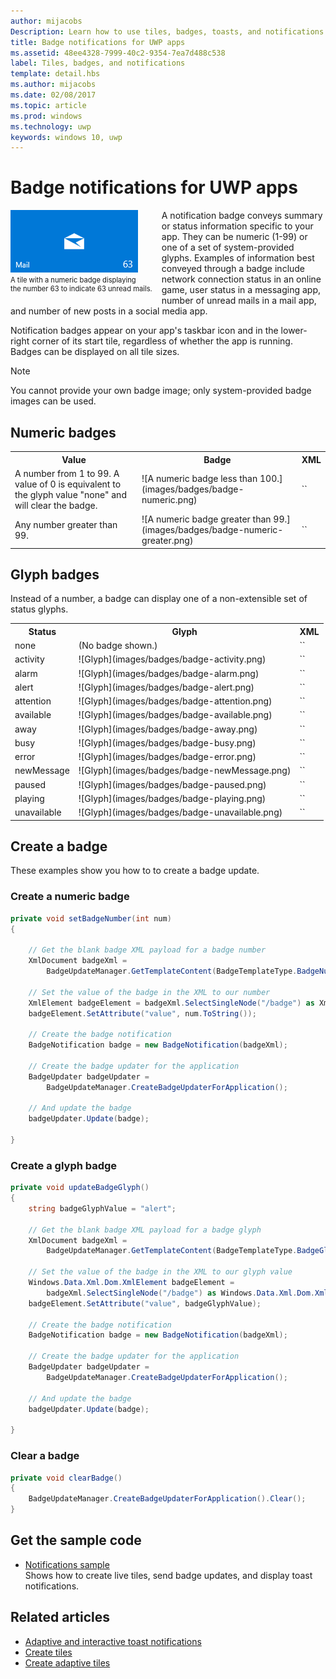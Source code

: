 ```yaml
---
author: mijacobs
Description: Learn how to use tiles, badges, toasts, and notifications to provide entry points into your app and keep users up-to-date.
title: Badge notifications for UWP apps
ms.assetid: 48ee4328-7999-40c2-9354-7ea7d488c538
label: Tiles, badges, and notifications
template: detail.hbs
ms.author: mijacobs
ms.date: 02/08/2017
ms.topic: article
ms.prod: windows
ms.technology: uwp
keywords: windows 10, uwp
---
```

# Badge notifications for UWP apps

<link rel="stylesheet" href="https://az835927.vo.msecnd.net/sites/uwp/Resources/css/custom.css"> 

<div style="float:left; font-size:80%; text-align:left; margin: 0px 15px 15px 0px;">
<img src="images/badge-example.png" alt="A tile with a numeric badge displaying the number 63 to indicate 63 unread mails." style="padding-bottom:0.0em; margin-bottom: 2px" /><br/>A tile with a numeric badge displaying<br/> the number 63 to indicate 63 unread mails.</div>

A notification badge conveys summary or status information specific to your app. They can be numeric (1-99) or one of a set of system-provided glyphs. Examples of information best conveyed through a badge include network connection status in an online game, user status in a messaging app, number of unread mails in a mail app, and number of new posts in a social media app. 

Notification badges appear on your app's taskbar icon and in the lower-right corner of its start tile, regardless of whether the app is running. Badges can be displayed on all tile sizes.  

> [!NOTE]
> You cannot provide your own badge image; only system-provided badge images can be used.


## Numeric badges

<table>
    <tr>
        <th>Value</th>
        <th>Badge</th>
        <th>XML</th>
    </tr>
    <tr>
        <td>A number from 1 to 99. A value of 0 is equivalent to the glyph value "none" and will clear the badge.</td>
        <td>![A numeric badge less than 100.](images/badges/badge-numeric.png)</td>
        <td>`<badge value="1"/>`</td>
    </tr>
    <tr>
        <td>Any number greater than 99.</td>
        <td>![A numeric badge greater than 99.](images/badges/badge-numeric-greater.png)</td></td>
        <td>`<badge value="100"/>`</td>
    </tr>    
</table>

## Glyph badges
Instead of a number, a badge can display one of a non-extensible set of status glyphs. 

<table>
<tr>
    <th>Status</th>
    <th>Glyph</th>
    <th>XML</th>
</tr>
<tr>
    <td>none</td>
    <td>(No badge shown.)</td>
    <td>`<badge value="none"/>`</td>
</tr>
<tr>
    <td>activity</td>
    <td>![Glyph](images/badges/badge-activity.png)</td>
    <td>`<badge value="activity"/>`</td>
</tr>
<tr>
    <td>alarm</td>
    <td>![Glyph](images/badges/badge-alarm.png)</td>
    <td>`<badge value="alarm"/>`</td>
</tr>
<tr>
    <td>alert</td>
    <td>![Glyph](images/badges/badge-alert.png)</td>
    <td>`<badge value="alert"/>`</td>
</tr>
<tr>
    <td>attention</td>
    <td>![Glyph](images/badges/badge-attention.png)</td>
    <td>`<badge value="attention"/>`</td>
</tr>
<tr>
    <td>available</td>
    <td>![Glyph](images/badges/badge-available.png)</td>
    <td>`<badge value="available"/>`</td>
</tr>
<tr>
    <td>away</td>
    <td>![Glyph](images/badges/badge-away.png)</td>
    <td>`<badge value="away"/>`</td>
</tr>
<tr>
    <td>busy</td>
    <td>![Glyph](images/badges/badge-busy.png)</td>
    <td>`<badge value="busy"/>`</td>
</tr>
<tr>
    <td>error</td>
    <td>![Glyph](images/badges/badge-error.png)</td>
    <td>`<badge value="error"/>`</td>
</tr>
<tr>
    <td>newMessage</td>
    <td>![Glyph](images/badges/badge-newMessage.png)</td>
    <td>`<badge value="newMessage"/>`</td>
</tr>
<tr>
    <td>paused</td>
    <td>![Glyph](images/badges/badge-paused.png)</td>
    <td>`<badge value="paused"/>`</td>
</tr>
<tr>
    <td>playing</td>
    <td>![Glyph](images/badges/badge-playing.png)</td>
    <td>`<badge value="playing"/>`</td>
</tr>
<tr>
    <td>unavailable</td>
    <td>![Glyph](images/badges/badge-unavailable.png)</td>
    <td>`<badge value="unavailable"/>`</td>
</tr>
</table>

## Create a badge

These examples show you how to to create a badge update.

### Create a numeric badge

````csharp
private void setBadgeNumber(int num)
{

    // Get the blank badge XML payload for a badge number
    XmlDocument badgeXml = 
        BadgeUpdateManager.GetTemplateContent(BadgeTemplateType.BadgeNumber);

    // Set the value of the badge in the XML to our number
    XmlElement badgeElement = badgeXml.SelectSingleNode("/badge") as XmlElement;
    badgeElement.SetAttribute("value", num.ToString());

    // Create the badge notification
    BadgeNotification badge = new BadgeNotification(badgeXml);

    // Create the badge updater for the application
    BadgeUpdater badgeUpdater = 
        BadgeUpdateManager.CreateBadgeUpdaterForApplication();

    // And update the badge
    badgeUpdater.Update(badge);

}
````

### Create a glyph badge
````csharp
private void updateBadgeGlyph()
{
    string badgeGlyphValue = "alert";

    // Get the blank badge XML payload for a badge glyph
    XmlDocument badgeXml = 
        BadgeUpdateManager.GetTemplateContent(BadgeTemplateType.BadgeGlyph);

    // Set the value of the badge in the XML to our glyph value
    Windows.Data.Xml.Dom.XmlElement badgeElement = 
        badgeXml.SelectSingleNode("/badge") as Windows.Data.Xml.Dom.XmlElement;
    badgeElement.SetAttribute("value", badgeGlyphValue);

    // Create the badge notification
    BadgeNotification badge = new BadgeNotification(badgeXml);

    // Create the badge updater for the application
    BadgeUpdater badgeUpdater = 
        BadgeUpdateManager.CreateBadgeUpdaterForApplication();

    // And update the badge
    badgeUpdater.Update(badge);

}
````

### Clear a badge

````csharp
private void clearBadge()
{
    BadgeUpdateManager.CreateBadgeUpdaterForApplication().Clear();
}
````

## Get the sample code

* [Notifications sample](https://github.com/Microsoft/Windows-universal-samples/blob/master/Samples/Notifications)<br/> Shows how to create live tiles, send badge updates, and display toast notifications. 

## Related articles

* [Adaptive and interactive toast notifications](tiles-and-notifications-adaptive-interactive-toasts.md)
* [Create tiles](tiles-and-notifications-creating-tiles.md)
* [Create adaptive tiles](tiles-and-notifications-create-adaptive-tiles.md)